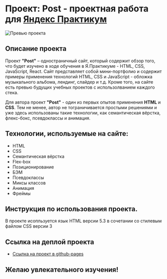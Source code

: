 # Проект: Post - проектная работа для [Яндекс Практикум](https://practicum.yandex.ru/)
![Превью проекта](https://user-images.githubusercontent.com/113699485/223101114-0e9a881d-0977-4185-8ad5-71c0186c3a09.jpg)

## Описание проекта
Проект **"Post"** – одностраничный сайт, который содержит обзор того, что будет изучено в ходе обучения в Я.Практикуме - HTML, CSS, JavaScript, React. Сайт представляет собой мини-портфолио и содержит примеры применения технологий HTML, CSS и JavaScript - обложка музыкального альбома, лендинг, слайдер и т.д. Кроме того, на сайте есть превью будущих учебных проектов с использолванием каждого стека.

Для автора проект **"Post"** - один из первых опытов применения **HTML** и **CSS**. Тем не менее, автор не тограничивается простыми решениями и уже здесь использованы такие технологии, как семантическая вёрстка, флекс-бокс, псевдоклассы и анимация.

## Технологии, используемые на сайте:
* HTML
* CSS
* Семантическая вёрстка
* Flex-box
* Позиционирование
* БЭМ
* Псевдоклассы
* Миксы классов
* Анимация
* Фреймы 

## Инструкция по использования проекта.  
В проекте исопльзуется язык HTML версии 5.3 в сочетании со стилевым файлом CSS версии 3

## Ссылка на деплой проекта
* [Ссылка на проект в github-pages](https://argayash1.github.io/post/)

## Желаю увлекательного изучения!
